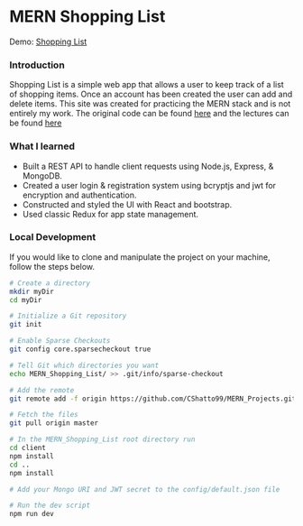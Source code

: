 # MERN Shopping List

Demo: [Shopping List](https://digital-shopping-list.herokuapp.com/)

### Introduction

Shopping List is a simple web app that allows a user to keep track of a list of shopping items. Once an account has been created the user can add and delete items. This site was created for practicing the MERN stack and is not entirely my work. The original code can be found [here](https://github.com/bradtraversy/mern_shopping_list) and the lectures can be found [here](https://www.youtube.com/watch?v=PBTYxXADG_k) 

### What I learned

* Built a REST API to handle client requests using Node.js, Express, & MongoDB.
* Created a user login & registration system using bcryptjs and jwt for encryption and authentication.
* Constructed and styled the UI with React and bootstrap.
* Used classic Redux for app state management.

### Local Development

If you would like to clone and manipulate the project on your machine, follow the steps below.

```bash
# Create a directory
mkdir myDir
cd myDir

# Initialize a Git repository
git init

# Enable Sparse Checkouts
git config core.sparsecheckout true

# Tell Git which directories you want
echo MERN_Shopping_List/ >> .git/info/sparse-checkout

# Add the remote
git remote add -f origin https://github.com/CShatto99/MERN_Projects.git

# Fetch the files
git pull origin master

# In the MERN_Shopping_List root directory run
cd client
npm install
cd ..
npm install

# Add your Mongo URI and JWT secret to the config/default.json file

# Run the dev script
npm run dev
```

